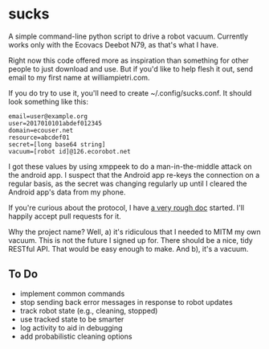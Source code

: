 sucks
=====

A simple command-line python script to drive a robot vacuum. Currently
works only with the Ecovacs Deebot N79, as that's what I have.

Right now this code offered more as inspiration than something for other
people to just download and use. But if you'd like to help flesh it out,
send email to my first name at williampietri.com.

If you do try to use it, you'll need to create ~/.config/sucks.conf. It
should look something like this:

```
email=user@example.org
user=2017010101abdef012345
domain=ecouser.net
resource=abcdef01
secret=[long base64 string]
vacuum=[robot id]@126.ecorobot.net
```

I got these values by using xmppeek to do a man-in-the-middle attack on
the android app. I suspect that the Android app re-keys the connection
on a regular basis, as the secret was changing regularly up until I
cleared the Android app's data from my phone.

If you're curious about the protocol, I have [a very rough
doc](protocol.md) started. I'll happily accept pull requests for it.

Why the project name? Well, a) it's ridiculous that I needed to MITM
my own vacuum.  This is not the future I signed up for. There should
be a nice, tidy RESTful API. That would be easy enough to make. And b),
it's a vacuum.

## To Do

* implement common commands
* stop sending back error messages in response to robot updates
* track robot state (e.g., cleaning, stopped)
* use tracked state to be smarter
* log activity to aid in debugging
* add probabilistic cleaning options
